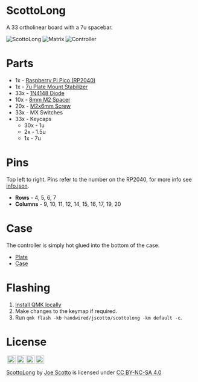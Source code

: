 # ScottoLong

A 33 ortholinear board with a 7u spacebar.

![ScottoLong](https://user-images.githubusercontent.com/8194147/200442213-ce094beb-b315-4e57-ab6c-12bc357095db.jpg)
![Matrix](https://user-images.githubusercontent.com/8194147/200442207-bccc39b4-b25a-45db-a4c7-39b5b932fa9c.jpg)
![Controller](https://user-images.githubusercontent.com/8194147/200442211-ed97ef68-0e66-49dd-abb4-cdec28e670ac.jpg)

# Parts

-   1x - [Raspberry Pi Pico (RP2040)](https://amzn.to/3WIrdJ5)
-   1x - [7u Plate Mount Stabilizer](https://amzn.to/3xUEvHz)
-   33x - [1N4148 Diode](https://amzn.to/3DMbQZ5)
-   10x - [8mm M2 Spacer](https://amzn.to/3r1xdxO)
-   20x - [M2x6mm Screw](https://amzn.to/3r1xdxO)
-   33x - MX Switches
-   33x - Keycaps
    -   30x - 1u
    -   2x - 1.5u
    -   1x - 7u

# Pins

Top left to right. Pins refer to the number on the RP2040, for more info see [info.json](QMK/info.json).

-   **Rows** - 4, 5, 6, 7
-   **Columns** - 9, 10, 11, 12, 14, 15, 16, 17, 19, 20

# Case

The controller is simply hot glued into the bottom of the case.

-   [Plate](Case/ScottoLong%20-%20Plate.stl)
-   [Case](Case/ScottoLong%20-%20Case.stl)

# Flashing

1. [Install QMK locally](https://github.com/qmk/qmk_firmware)
2. Make changes to the keymap if required.
3. Run `qmk flash -kb handwired/jscotto/scottolong -km default -c`.

# License

<img style="height:22px!important;margin-left:3px;vertical-align:text-bottom;" src="https://mirrors.creativecommons.org/presskit/icons/cc.svg?ref=chooser-v1"><img style="height:22px!important;margin-left:3px;vertical-align:text-bottom;" src="https://mirrors.creativecommons.org/presskit/icons/by.svg?ref=chooser-v1"><img style="height:22px!important;margin-left:3px;vertical-align:text-bottom;" src="https://mirrors.creativecommons.org/presskit/icons/nc.svg?ref=chooser-v1"><img style="height:22px!important;margin-left:3px;vertical-align:text-bottom;" src="https://mirrors.creativecommons.org/presskit/icons/sa.svg?ref=chooser-v1"></a></p>

<p xmlns:cc="http://creativecommons.org/ns#" xmlns:dct="http://purl.org/dc/terms/"><a property="dct:title" rel="cc:attributionURL" href="https://github.com/joe-scotto/scottokeebs/tree/main/ScottoLong">ScottoLong</a> by <a rel="cc:attributionURL dct:creator" property="cc:attributionName" href="https://github.com/joe-scotto">Joe Scotto</a> is licensed under <a href="http://creativecommons.org/licenses/by-nc-sa/4.0/?ref=chooser-v1" target="_blank" rel="license noopener noreferrer" style="display:inline-block;">CC BY-NC-SA 4.0

